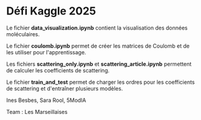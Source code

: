 # Défi Kaggle 2025

Le fichier **data_visualization.ipynb** contient la visualisation des données moléculaires. 

Le fichier **coulomb.ipynb** permet de créer les matrices de Coulomb et de les utiliser pour l'apprentissage.

Les fichiers **scattering_only.ipynb** et **scattering_article.ipynb** permettent de calculer les coefficients de scattering.

Le fichier **train_and_test** permet de charger les ordres pour les coefficients de scattering et d'entraîner plusieurs modèles.



Ines Besbes, Sara Rool, 5ModIA

Team : Les Marseillaises 
